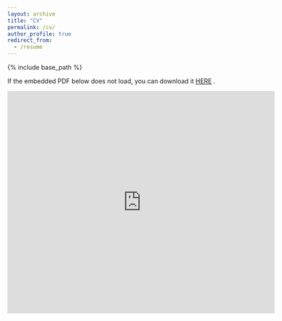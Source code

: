```yaml
---
layout: archive
title: "CV"
permalink: /cv/
author_profile: true
redirect_from:
  - /resume
---
```


{% include base_path %}


If the embedded PDF below does not load, you can download it <a href="https://zmasood.github.io/files/Resume.pdf" target="_blank">HERE</a> .

<embed src="https://zmasood.github.io/files/Resume.pdf" width="600px" height="500px" />
